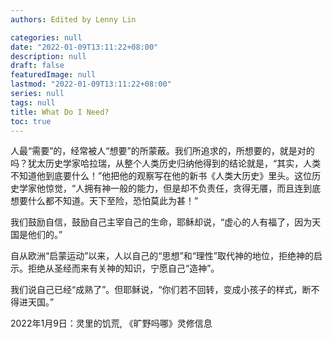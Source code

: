 ```yaml
---
authors: Edited by Lenny Lin

categories: null
date: "2022-01-09T13:11:22+08:00"
description: null
draft: false
featuredImage: null
lastmod: "2022-01-09T13:11:22+08:00"
series: null
tags: null
title: What Do I Need?
toc: true
---
```


<!--more-->

人最“需要”的，经常被人“想要”的所蒙蔽。我们所追求的，所想要的，就是对的吗？犹太历史学家哈拉瑞，从整个人类历史归纳他得到的结论就是，“其实，人类不知道他到底要什么！”他把他的观察写在他的新书《人类大历史》里头。这位历史学家他惊觉，“人拥有神一般的能力，但是却不负责任，贪得无餍，而且连到底想要什么都不知道。天下至险，恐怕莫此为甚！”   

我们鼓励自信，鼓励自己主宰自己的生命，耶稣却说，“虚心的人有福了，因为天国是他们的。”  

自从欧洲“启蒙运动”以来，人以自己的“思想”和“理性”取代神的地位，拒绝神的启示。拒绝从圣经而来有关神的知识，宁愿自己“造神”。  

我们说自己已经“成熟了”。但耶稣说，“你们若不回转，变成小孩子的样式，断不得进天国。”  

2022年1月9日：灵里的饥荒, 《旷野吗哪》灵修信息 